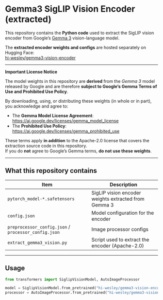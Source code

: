 # Gemma3 SigLIP Vision Encoder (extracted) 

This repository contains the **Python code** used to extract the SigLIP vision encoder 
from Google’s [Gemma 3](https://huggingface.co/google/gemma-3-4b-pt) vision-language model. 

The **extracted encoder weights and configs** are hosted separately on Hugging Face:  
[hi-wesley/gemma3-vision-encoder](https://huggingface.co/hi-wesley/gemma3-vision-encoder) 

---

**Important License Notice** 

The model weights in this repository are **derived** from the *Gemma 3* model
released by Google and are therefore **subject to Google’s Gemma Terms of Use
and Prohibited Use Policy**.

By downloading, using, or distributing these weights (in whole or in part),
you acknowledge and agree to:

- The **Gemma Model License Agreement**: <https://ai.google.dev/licenses/gemma_model_license>
- The **Prohibited Use Policy**: <https://ai.google.dev/licenses/gemma_prohibited_use>

These terms apply **in addition** to the Apache-2.0 license that covers the
extraction source code in this repository.  
If you do **not** agree to Google’s Gemma terms, **do not use these weights**.

---

## What this repository contains

| Item                                                 | Description                                          |
| ---------------------------------------------------- | ---------------------------------------------------- |
| `pytorch_model-*.safetensors`                        | SigLIP vision encoder weights extracted from Gemma 3 |
| `config.json`                                        | Model configuration for the encoder                  |
| `preprocessor_config.json` / `processor_config.json` | Image processor configs                              |
| `extract_gemma3_vision.py`                           | Script used to extract the encoder (Apache-2.0)      |

---

## Usage

```python
from transformers import SiglipVisionModel, AutoImageProcessor

model = SiglipVisionModel.from_pretrained("hi-wesley/gemma3-vision-encoder")
processor = AutoImageProcessor.from_pretrained("hi-wesley/gemma3-vision-encoder")

